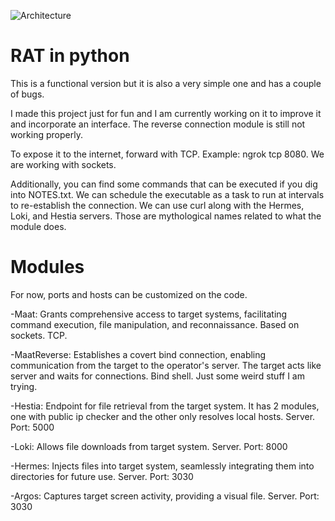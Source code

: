 
![Architecture](https://github.com/sousou15/Backdoor/assets/43934641/84b6a1f2-7e5c-4399-944d-2f67b604a063)


# RAT in python

This is a functional version but it is also a very simple one and has a couple of bugs.

I made this project just for fun and I am currently working on it to improve it and incorporate an interface.
The reverse connection module is still not working properly.

To expose it to the internet, forward with TCP. Example: ngrok tcp 8080. We are working with sockets.


Additionally, you can find some commands that can be executed if you dig into NOTES.txt. We can schedule the executable as a task to run at intervals to re-establish the connection.
We can use curl along with the Hermes, Loki, and Hestia servers. Those are mythological names related to what the module does.


# Modules 

For now, ports and hosts can be customized on the code.

-Maat: Grants comprehensive access to target systems, facilitating command execution, file manipulation, and reconnaissance. Based on sockets. TCP. 

-MaatReverse: Establishes a covert bind connection, enabling communication from the target to the operator's server. The target acts like server and waits for connections. Bind shell. Just some weird stuff I am trying.

-Hestia: Endpoint for file retrieval from the target system. It has 2 modules, one with public ip checker and the other only resolves local hosts. Server. Port: 5000

-Loki: Allows file downloads from target system. Server. Port: 8000

-Hermes: Injects files into target system, seamlessly integrating them into directories for future use. Server. Port: 3030

-Argos: Captures target screen activity, providing a visual file. Server. Port: 3030
 

